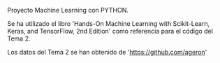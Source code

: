 Proyecto Machine Learning con PYTHON.

Se ha utilizado el libro 'Hands-On Machine Learning with Scikit-Learn, Keras, and TensorFlow, 2nd Edition' como referencia para el código del Tema 2.

Los datos del Tema 2 se han obtenido de 'https://github.com/ageron'
